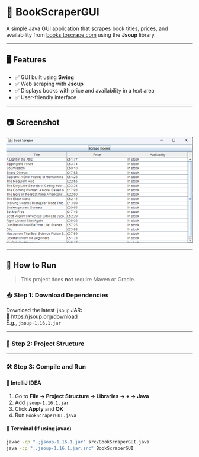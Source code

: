 # 📘 BookScraperGUI

A simple Java GUI application that scrapes book titles, prices, and availability from [books.toscrape.com](https://books.toscrape.com) using the **Jsoup** library.

---

## 🖥️ Features

- ✅ GUI built using **Swing**
- ✅ Web scraping with **Jsoup**
- ✅ Displays books with price and availability in a text area
- ✅ User-friendly interface

---

## 📷 Screenshot

![Screenshot](sd.png)

---

## 🚀 How to Run

> This project does **not** require Maven or Gradle.

### 📥 Step 1: Download Dependencies

Download the latest `jsoup` JAR:  
🔗 https://jsoup.org/download  
E.g., `jsoup-1.16.1.jar`

---

### 📁 Step 2: Project Structure


---

### 🛠️ Step 3: Compile and Run

#### 📌 IntelliJ IDEA

1. Go to **File → Project Structure → Libraries → + → Java**
2. Add `jsoup-1.16.1.jar`
3. Click **Apply** and **OK**
4. Run `BookScraperGUI.java`

#### 📌 Terminal (If using javac)

```bash
javac -cp ".;jsoup-1.16.1.jar" src/BookScraperGUI.java
java -cp ".;jsoup-1.16.1.jar;src" BookScraperGUI
